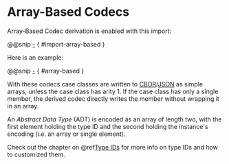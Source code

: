 Array-Based Codecs
==================

Array-Based Codec derivation is enabled with this import:

@@snip [-]($test$/DerivationSpec.scala) { #import-array-based }

Here is an example:

@@snip [-]($test$/DerivationSpec.scala) { #array-based }   

With these codecs case classes are written to [CBOR]/[JSON] as simple arrays, unless the case class has arity 1.
If the case class has only a single member, the derived codec directly writes the member without wrapping it in an
array.  

An _Abstract Data Type_ (ADT) is encoded as an array of length two, with the first element holding the type ID and
the second holding the instance's encoding (i.e. an array or single element).

Check out the chapter on @ref[Type IDs](type-ids.md) for more info on type IDs and how to customized them.

  [CBOR]: http://cbor.io/
  [JSON]: http://json.org/
  